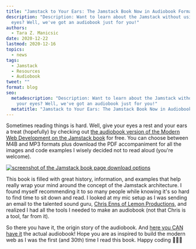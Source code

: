 ```yaml
---
title: "Jamstack to Your Ears: The Jamstack Book Now in Audiobook Format!"
description: "Description: Want to learn about the Jamstack without using your
  eyes? Well, we've got an audiobook just for you!"
authors:
  - Tara Z. Manicsic
date: 2020-12-22
lastmod: 2020-12-16
topics:
  - news
tags:
  - Jamstack
  - Resources
  - Audiobook
tweet: ""
format: blog
seo:
  metadescription: "Description: Want to learn about the Jamstack without using
    your eyes? Well, we've got an audiobook just for you!"
  metatitle: "Jamstack to Your Ears: The Jamstack Book Now in Audiobook Format!"
---
```

Sometimes reading things is hard. Well, give your eyes a rest and your ears a treat (hopefully) by checking out [the audiobook version of the Modern Web Development on the Jamstack book](https://www.netlify.com/oreilly-jamstack/?utm_source=blog&utm_medium=audiobook-post-tzm&utm_campaign=devex) for free. You can choose between M4B and MP3 formats plus download the PDF accompaniment for all the images and code examples I wisely decided not to read aloud (you're welcome).

[![screenshot of the Jamstack book page download options](/img/blog/screen-shot-2020-12-16-at-11.25.16-am.png)](https://www.netlify.com/oreilly-jamstack/?utm_source=blog&utm_medium=audiobook-post-tzm&utm_campaign=devex)

This book is filled with great history, information, and examples that help really wrap your mind around the concept of the Jamstack architecture. I found myself recommending it to so many people while knowing it's so hard to find time to sit down and read. I looked at my mic setup as I was sending an email to the talented sound guru, [Chris Enns of Lemon Productions](https://www.lemonproductions.ca/), and realized I had all the tools I needed to make an audiobook (not that Chris is a tool, far from it).

So there you have it, the origin story of the audiobook. And [here you CAN have it](https://www.netlify.com/oreilly-jamstack/?utm_source=blog&utm_medium=audiobook-post-tzm&utm_campaign=devex) the actual audiobook! Hope you are as inspired to build the modern web as I was the first (and 30th) time I read this book. Happy coding 👩🏻‍💻
